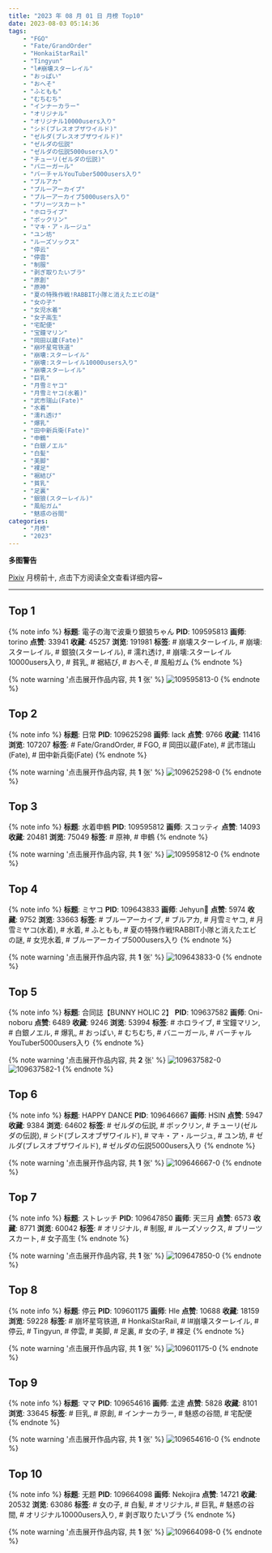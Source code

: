 ```yaml
---
title: "2023 年 08 月 01 日 月榜 Top10"
date: 2023-08-03 05:14:36
tags:
    - "FGO"
    - "Fate/GrandOrder"
    - "HonkaiStarRail"
    - "Tingyun"
    - "l#崩壊スターレイル"
    - "おっぱい"
    - "おへそ"
    - "ふともも"
    - "むちむち"
    - "インナーカラー"
    - "オリジナル"
    - "オリジナル10000users入り"
    - "シド(ブレスオブザワイルド)"
    - "ゼルダ(ブレスオブザワイルド)"
    - "ゼルダの伝説"
    - "ゼルダの伝説5000users入り"
    - "チューリ(ゼルダの伝説)"
    - "バニーガール"
    - "バーチャルYouTuber5000users入り"
    - "ブルアカ"
    - "ブルーアーカイブ"
    - "ブルーアーカイブ5000users入り"
    - "プリーツスカート"
    - "ホロライブ"
    - "ボックリン"
    - "マキ・ア・ルージュ"
    - "ユン坊"
    - "ルーズソックス"
    - "停云"
    - "停雲"
    - "制服"
    - "剥ぎ取りたいブラ"
    - "原創"
    - "原神"
    - "夏の特殊作戦!RABBIT小隊と消えたエビの謎"
    - "女の子"
    - "女児水着"
    - "女子高生"
    - "宅配便"
    - "宝鐘マリン"
    - "岡田以蔵(Fate)"
    - "崩坏星穹铁道"
    - "崩壊:スターレイル"
    - "崩壊:スターレイル10000users入り"
    - "崩壊スターレイル"
    - "巨乳"
    - "月雪ミヤコ"
    - "月雪ミヤコ(水着)"
    - "武市瑞山(Fate)"
    - "水着"
    - "濡れ透け"
    - "爆乳"
    - "田中新兵衛(Fate)"
    - "申鶴"
    - "白銀ノエル"
    - "白髪"
    - "美脚"
    - "裸足"
    - "裾結び"
    - "貧乳"
    - "足裏"
    - "銀狼(スターレイル)"
    - "風船ガム"
    - "魅惑の谷間"
categories:
    - "月榜"
    - "2023"
---
```


<i class="fa fa-triangle-exclamation"></i>**多图警告**<i class="fa fa-triangle-exclamation"></i>

[Pixiv](https://www.pixiv.net/) 月榜前十, 点击下方阅读全文查看详细内容~

<!-- more -->

---

## Top 1

{% note info %}
**标题**: 電子の海で波乗り銀狼ちゃん
**PID**: 109595813 **画师**: torino
**点赞**: 33941 **收藏**: 45257 **浏览**: 191981
**标签**: # 崩壊スターレイル, # 崩壊:スターレイル, # 銀狼(スターレイル), # 濡れ透け, # 崩壊:スターレイル10000users入り, # 貧乳, # 裾結び, # おへそ, # 風船ガム
{% endnote %}

{% note warning '点击展开作品内容, 共 **1** 张' %}
![109595813-0](https://i.pixiv.re/img-original/img/2023/07/04/00/00/31/109595813_p0.jpg)
{% endnote %}

## Top 2

{% note info %}
**标题**: 日常
**PID**: 109625298 **画师**: lack
**点赞**: 9766 **收藏**: 11416 **浏览**: 107207
**标签**: # Fate/GrandOrder, # FGO, # 岡田以蔵(Fate), # 武市瑞山(Fate), # 田中新兵衛(Fate)
{% endnote %}

{% note warning '点击展开作品内容, 共 **1** 张' %}
![109625298-0](https://i.pixiv.re/img-original/img/2023/07/05/00/00/29/109625298_p0.jpg)
{% endnote %}

## Top 3

{% note info %}
**标题**: 水着申鶴
**PID**: 109595812 **画师**: スコッティ
**点赞**: 14093 **收藏**: 20481 **浏览**: 75049
**标签**: # 原神, # 申鶴
{% endnote %}

{% note warning '点击展开作品内容, 共 **1** 张' %}
![109595812-0](https://i.pixiv.re/img-original/img/2023/07/04/00/00/31/109595812_p0.jpg)
{% endnote %}

## Top 4

{% note info %}
**标题**: ミヤコ
**PID**: 109643833 **画师**: Jehyun🥰
**点赞**: 5974 **收藏**: 9752 **浏览**: 33663
**标签**: # ブルーアーカイブ, # ブルアカ, # 月雪ミヤコ, # 月雪ミヤコ(水着), # 水着, # ふともも, # 夏の特殊作戦!RABBIT小隊と消えたエビの謎, # 女児水着, # ブルーアーカイブ5000users入り
{% endnote %}

{% note warning '点击展开作品内容, 共 **1** 张' %}
![109643833-0](https://i.pixiv.re/img-original/img/2023/07/05/18/11/19/109643833_p0.jpg)
{% endnote %}

## Top 5

{% note info %}
**标题**: 合同誌【BUNNY HOLIC 2】
**PID**: 109637582 **画师**: Oni-noboru
**点赞**: 6489 **收藏**: 9246 **浏览**: 53994
**标签**: # ホロライブ, # 宝鐘マリン, # 白銀ノエル, # 爆乳, # おっぱい, # むちむち, # バニーガール, # バーチャルYouTuber5000users入り
{% endnote %}

{% note warning '点击展开作品内容, 共 **2** 张' %}
![109637582-0](https://i.pixiv.re/img-original/img/2023/07/05/18/05/05/109637582_p0.jpg)
![109637582-1](https://i.pixiv.re/img-original/img/2023/07/05/18/05/05/109637582_p1.jpg)
{% endnote %}

## Top 6

{% note info %}
**标题**: HAPPY DANCE
**PID**: 109646667 **画师**: HSIN
**点赞**: 5947 **收藏**: 9384 **浏览**: 64602
**标签**: # ゼルダの伝説, # ボックリン, # チューリ(ゼルダの伝説), # シド(ブレスオブザワイルド), # マキ・ア・ルージュ, # ユン坊, # ゼルダ(ブレスオブザワイルド), # ゼルダの伝説5000users入り
{% endnote %}

{% note warning '点击展开作品内容, 共 **1** 张' %}
![109646667-0](https://i.pixiv.re/img-original/img/2023/07/05/20/00/04/109646667_p0.png)
{% endnote %}

## Top 7

{% note info %}
**标题**: ストレッチ
**PID**: 109647850 **画师**: 天三月
**点赞**: 6573 **收藏**: 8771 **浏览**: 60042
**标签**: # オリジナル, # 制服, # ルーズソックス, # プリーツスカート, # 女子高生
{% endnote %}

{% note warning '点击展开作品内容, 共 **1** 张' %}
![109647850-0](https://i.pixiv.re/img-original/img/2023/07/05/20/38/02/109647850_p0.png)
{% endnote %}

## Top 8

{% note info %}
**标题**: 停云
**PID**: 109601175 **画师**: Hle
**点赞**: 10688 **收藏**: 18159 **浏览**: 59228
**标签**: # 崩坏星穹铁道, # HonkaiStarRail, # l#崩壊スターレイル, # 停云, # Tingyun, # 停雲, # 美脚, # 足裏, # 女の子, # 裸足
{% endnote %}

{% note warning '点击展开作品内容, 共 **1** 张' %}
![109601175-0](https://i.pixiv.re/img-original/img/2023/07/04/04/08/07/109601175_p0.jpg)
{% endnote %}

## Top 9

{% note info %}
**标题**: ママ
**PID**: 109654616 **画师**: 孟達
**点赞**: 5828 **收藏**: 8101 **浏览**: 33645
**标签**: # 巨乳, # 原創, # インナーカラー, # 魅惑の谷間, # 宅配便
{% endnote %}

{% note warning '点击展开作品内容, 共 **1** 张' %}
![109654616-0](https://i.pixiv.re/img-original/img/2023/07/05/23/54/07/109654616_p0.jpg)
{% endnote %}

## Top 10

{% note info %}
**标题**: 无题
**PID**: 109664098 **画师**: Nekojira
**点赞**: 14721 **收藏**: 20532 **浏览**: 63086
**标签**: # 女の子, # 白髪, # オリジナル, # 巨乳, # 魅惑の谷間, # オリジナル10000users入り, # 剥ぎ取りたいブラ
{% endnote %}

{% note warning '点击展开作品内容, 共 **1** 张' %}
![109664098-0](https://i.pixiv.re/img-original/img/2023/07/06/10/02/31/109664098_p0.png)
{% endnote %}
